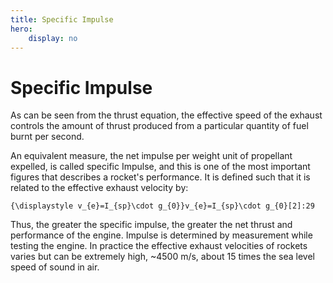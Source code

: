 ```yaml
---
title: Specific Impulse
hero:
    display: no
---
```


# Specific Impulse

As can be seen from the thrust equation, the effective speed of the exhaust controls the amount of thrust produced from a particular quantity of fuel burnt per second.

An equivalent measure, the net impulse per weight unit of propellant expelled, is called specific Impulse, and this is one of the most important figures that describes a rocket's performance. It is defined such that it is related to the effective exhaust velocity by:

```
{\displaystyle v_{e}=I_{sp}\cdot g_{0}}v_{e}=I_{sp}\cdot g_{0}[2]:29
```

Thus, the greater the specific impulse, the greater the net thrust and performance of the engine. Impulse is determined by measurement while testing the engine. In practice the effective exhaust velocities of rockets varies but can be extremely high, ~4500 m/s, about 15 times the sea level speed of sound in air.